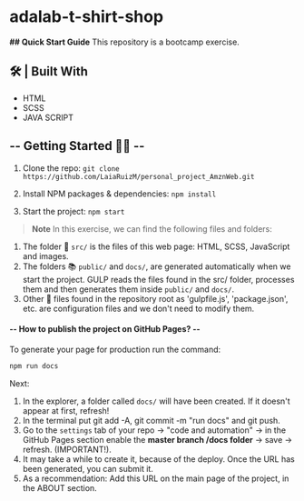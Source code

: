 # adalab-t-shirt-shop


**## Quick Start Guide**
This repository is a bootcamp exercise.


## 🛠 | Built With

- HTML
- SCSS
- JAVA SCRIPT

## -- Getting Started 💪🏼 --

1. Clone the repo:
   `git clone https://github.com/LaiaRuizM/personal_project_AmznWeb.git`

1. Install NPM packages & dependencies:
   `npm install`

1. Start the project:
   `npm start`

> **Note** In this exercise, we can find the following files and folders:

1. The folder 📂 `src/` is the files of this web page: HTML, SCSS, JavaScript and images.
2. The folders 📚 `public/` and `docs/`, are generated automatically when we start the project. GULP reads the files found in the src/ folder, processes them and then generates them inside `public/` and `docs/`.
3. Other 📝 files found in the repository root as 'gulpfile.js', 'package.json', etc. are configuration files and we don't need to modify them.

#### -- How to publish the project on GitHub Pages? --

To generate your page for production run the command:

```bash
npm run docs
```

Next:

1. In the explorer, a folder called `docs/` will have been created. If it doesn't appear at first, refresh!
2. In the terminal put git add -A, git commit -m "run docs" and git push.
3. Go to the `settings` tab of your repo -> "code and automation" -> in the GitHub Pages section enable the **master branch /docs folder** -> save -> refresh. (IMPORTANT!).
3. It may take a while to create it, because of the deploy. Once the URL has been generated, you can submit it.
4. As a recommendation: Add this URL on the main page of the project, in the ABOUT section.

